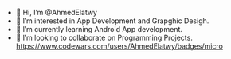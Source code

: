 - 👋 Hi, I’m @AhmedElatwy
- 👀 I’m interested in App Development and Grapghic Desigh.
- 🌱 I’m currently learning Android App development.
- 💞️ I’m looking to collaborate on Programming Projects.
  https://www.codewars.com/users/AhmedElatwy/badges/micro

<!---
AhmedElatwy/AhmedElatwy is a ✨ special ✨ repository because its `README.md` (this file) appears on your GitHub profile.
You can click the Preview link to take a look at your changes.
--->
